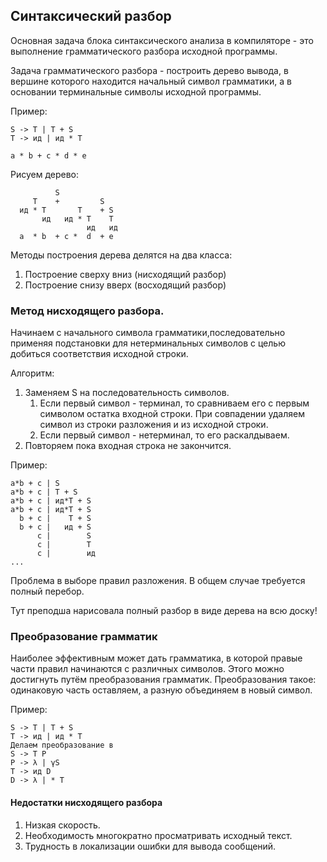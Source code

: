 ## Синтаксический разбор
Основная задача блока синтаксического анализа в компиляторе - это выполнение грамматического разбора исходной программы.

Задача грамматического разбора - построить дерево вывода, в вершине которого находится начальный символ грамматики,
а в основании терминальные символы исходной программы.

Пример:
```
S -> T | T + S
T -> ид | ид * T

a * b + c * d * e
```
Рисуем дерево:
```
          S
     T    +         S
  ид * T       T    + S
       ид   ид * T    T
                 ид   ид
  a  * b  + c *  d  + e
```

Методы построения дерева делятся на два класса:
1. Построение сверху вниз (нисходящий разбор)
2. Построение снизу вверх (восходящий разбор)


### Метод нисходящего разбора.
Начинаем с начального символа грамматики,последовательно применяя подстановки для нетерминальных символов
с целью добиться соответствия исходной строки.

Алгоритм:
1. Заменяем S на последовательность символов.
   1. Если первый символ - терминал, то сравниваем его с первым символом остатка входной строки. При совпадении удаляем символ из строки разложения и из исходной строки.
   2. Если первый символ - нетерминал, то его раскалдываем.
2. Повторяем пока входная строка не закончится.

Пример:
```
a*b + c | S
a*b + c | T + S
a*b + c | ид*T + S
a*b + c | ид*T + S
  b + c |    T + S
  b + c |   ид + S
      c |        S
      c |        T
      c |        ид
...
```

Проблема в выборе правил разложения. В общем случае требуется полный перебор.

Тут преподша нарисовала полный разбор в виде дерева на всю доску!

### Преобразование грамматик
Наиболее эффективным может дать грамматика, в которой правые части правил начинаются с различных символов.
Этого можно достигнуть путём преобразования грамматик.
Преобразования такое: одинаковую часть оставляем, а разную объединяем в новый символ.

Пример:
```
S -> T | T + S
T -> ид | ид * T
Делаем преобразование в
S -> T P
P -> λ | γS
T -> ид D
D -> λ | * T
```

#### Недостатки нисходящего разбора
1. Низкая скорость.
2. Необходимость многократно просматривать исходный текст.
3. Трудность в локализации ошибки для вывода сообщений.
